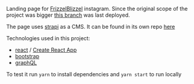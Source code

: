Landing page for [FrizzelBlizzel](https://www.instagram.com/frizzelblizzel/) instagram.
Since the original scope of the project was bigger [this branch](https://github.com/wkuch/landing-page/tree/slimVersion) was last deployed. 

The page uses [strapi](https://strapi.io/) as a CMS. It can be found in its own repo [here](https://github.com/wkuch/FrizzelAPI)


Technologies used in this project:
- [react](https://reactjs.org) / [Create React App](https://github.com/facebook/create-react-app)
- [bootstrap](https://getbootstrap.com/)
- [graphQL](https://graphql.org/)

To test it run 
`yarn` to install dependencies and
`yarn start` to run locally
